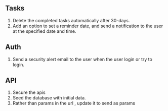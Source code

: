 ## Tasks

1. Delete the completed tasks automatically after 30-days.
2. Add an option to set a reminder date, and send a notification to the user at the specified date and time.

## Auth

1. Send a security alert email to the user when the user login or try to login.

## API

1. Secure the apis
2. Seed the database with initial data.
3. Rather than params in the url , update it to send as params
